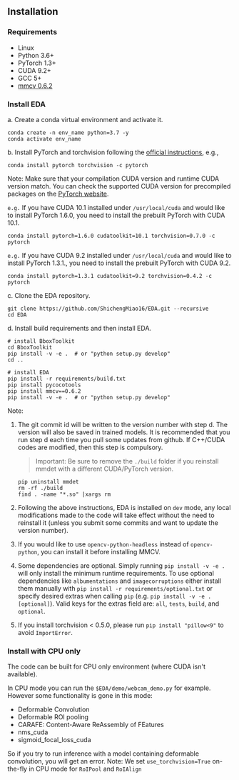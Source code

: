 ## Installation

### Requirements

- Linux
- Python 3.6+
- PyTorch 1.3+
- CUDA 9.2+
- GCC 5+
- [mmcv 0.6.2](https://github.com/open-mmlab/mmcv)

### Install EDA

a. Create a conda virtual environment and activate it.

```shell
conda create -n env_name python=3.7 -y
conda activate env_name
```

b. Install PyTorch and torchvision following the [official instructions](https://pytorch.org/), e.g.,

```shell
conda install pytorch torchvision -c pytorch
```

Note: Make sure that your compilation CUDA version and runtime CUDA version match.
You can check the supported CUDA version for precompiled packages on the [PyTorch website](https://pytorch.org/).

`e.g.` If you have CUDA 10.1 installed under `/usr/local/cuda` and would like to install
PyTorch 1.6.0, you need to install the prebuilt PyTorch with CUDA 10.1.

```shell
conda install pytorch=1.6.0 cudatoolkit=10.1 torchvision=0.7.0 -c pytorch
```

`e.g.` If you have CUDA 9.2 installed under `/usr/local/cuda` and would like to install
PyTorch 1.3.1., you need to install the prebuilt PyTorch with CUDA 9.2.

```shell
conda install pytorch=1.3.1 cudatoolkit=9.2 torchvision=0.4.2 -c pytorch
```

c. Clone the EDA repository.

```shell
git clone https://github.com/ShichengMiao16/EDA.git --recursive
cd EDA
```

d. Install build requirements and then install EDA.

```shell
# install BboxToolkit
cd BboxToolkit
pip install -v -e .  # or "python setup.py develop"
cd ..

# install EDA
pip install -r requirements/build.txt
pip install pycocotools
pip install mmcv==0.6.2
pip install -v -e .  # or "python setup.py develop"
```

Note:

1. The git commit id will be written to the version number with step d. The version will also be saved in trained models.
It is recommended that you run step d each time you pull some updates from github. If C++/CUDA codes are modified, then this step is compulsory.

    > Important: Be sure to remove the `./build` folder if you reinstall mmdet with a different CUDA/PyTorch version.

    ```shell
    pip uninstall mmdet
    rm -rf ./build
    find . -name "*.so" |xargs rm
    ```

2. Following the above instructions, EDA is installed on `dev` mode, any local modifications made to the code will take effect without the need to reinstall it (unless you submit some commits and want to update the version number).

3. If you would like to use `opencv-python-headless` instead of `opencv-python`,
you can install it before installing MMCV.

4. Some dependencies are optional. Simply running `pip install -v -e .` will only install the minimum runtime requirements. To use optional dependencies like `albumentations` and `imagecorruptions` either install them manually with `pip install -r requirements/optional.txt` or specify desired extras when calling `pip` (e.g. `pip install -v -e .[optional]`). Valid keys for the extras field are: `all`, `tests`, `build`, and `optional`.

5. If you install torchvision < 0.5.0, please run `pip install "pillow<9"` to avoid `ImportError`.

### Install with CPU only
The code can be built for CPU only environment (where CUDA isn't available).

In CPU mode you can run the `$EDA/demo/webcam_demo.py` for example.
However some functionality is gone in this mode:

- Deformable Convolution
- Deformable ROI pooling
- CARAFE: Content-Aware ReAssembly of FEatures
- nms_cuda
- sigmoid_focal_loss_cuda

So if you try to run inference with a model containing deformable convolution, you will get an error.
Note: We set `use_torchvision=True` on-the-fly in CPU mode for `RoIPool` and `RoIAlign`